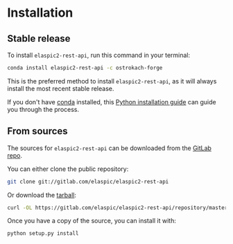 # Installation

## Stable release

To install `elaspic2-rest-api`, run this command in your terminal:

```bash
conda install elaspic2-rest-api -c ostrokach-forge
```

This is the preferred method to install `elaspic2-rest-api`, as it will always install the most recent stable release.

If you don't have [conda] installed, this [Python installation guide] can guide
you through the process.

[conda]: https://conda.io
[Python installation guide]: https://conda.io/docs/user-guide/install/index.html

## From sources

The sources for `elaspic2-rest-api` can be downloaded from the [GitLab repo].

You can either clone the public repository:

```bash
git clone git://gitlab.com/elaspic/elaspic2-rest-api
```

Or download the [tarball]:

```bash
curl -OL https://gitlab.com/elaspic/elaspic2-rest-api/repository/master/archive.tar
```

Once you have a copy of the source, you can install it with:

```bash
python setup.py install
```

[GitLab repo]: https://gitlab.com/elaspic/elaspic2-rest-api
[tarball]: https://gitlab.com/elaspic/elaspic2-rest-api/repository/master/archive.tar
